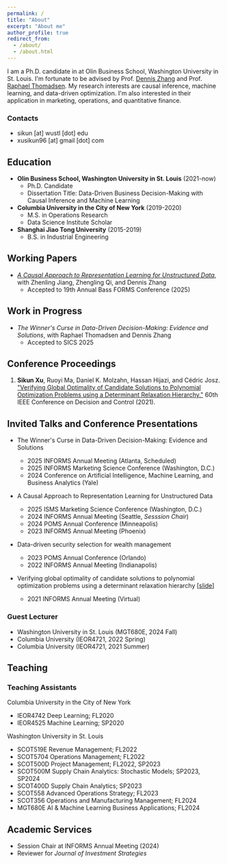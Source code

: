 ```yaml
---
permalink: /
title: "About"
excerpt: "About me"
author_profile: true
redirect_from: 
  - /about/
  - /about.html
---
```



I am a Ph.D. candidate in at Olin Business School, Washington University in St. Louis. I'm fortunate to be advised by Prof. [Dennis Zhang](http://denniszhang.org/) and Prof. [Raphael Thomadsen](https://apps.olin.wustl.edu/faculty/thomadsen/). My research interests are causal inference, machine learning, and data-driven optimization. I'm also interested in their application in marketing, operations, and quantitative finance. 

### Contacts
* sikun [at] wustl [dot] edu
* xusikun96 [at] gmail [dot] com


## Education
* **Olin Business School, Washington University in St. Louis** (2021-now)
  * Ph.D. Candidate
  * Dissertation Title: Data-Driven Business Decision-Making with Causal Inference and Machine Learning
* **Columbia University in the City of New York** (2019-2020)
  * M.S. in Operations Research
  * Data Science Institute Scholar
* **Shanghai Jiao Tong University** (2015-2019)
  * B.S. in Industrial Engineering

## Working Papers
* [*A Causal Approach to Representation Learning for Unstructured Data*](https://papers.ssrn.com/sol3/papers.cfm?abstract_id=5309826), with Zhenling Jiang, Zhengling Qi, and Dennis Zhang
  * Accepted to 19th Annual Bass FORMS Conference (2025)

## Work in Progress
* *The Winner's Curse in Data-Driven Decision-Making: Evidence and Solutions*, with Raphael Thomadsen and Dennis Zhang
  * Accepted to SICS 2025

## Conference Proceedings
1. **Sikun Xu**, Ruoyi Ma, Daniel K. Molzahn, Hassan Hijazi, and Cédric Josz. ["Verifying Global Optimality of Candidate Solutions to Polynomial Optimization Problems using a Determinant Relaxation Hierarchy."](https://ieeexplore.ieee.org/document/9683608) 60th IEEE Conference on Decision and Control (2021).


## Invited Talks and Conference Presentations
* The Winner's Curse in Data-Driven Decision-Making: Evidence and Solutions
    * 2025 INFORMS Annual Meeting (Atlanta, Scheduled)
    * 2025 INFORMS Marketing Science Conference (Washington, D.C.)
    * 2024 Conference on Artificial Intelligence, Machine Learning, and Business Analytics (Yale)

* A Causal Approach to Representation Learning for Unstructured Data
    * 2025 ISMS Marketing Science Conference (Washington, D.C.)
    * 2024 INFORMS Annual Meeting (Seattle, *Sesssion Chair*)
    * 2024 POMS Annual Conference (Minneapolis)
    * 2023 INFORMS Annual Meeting (Phoenix)

* Data-driven security selection for wealth management
    * 2023 POMS Annual Conference (Orlando)
    * 2022 INFORMS Annual Meeting (Indianapolis)

* Verifying global optimality of candidate solutions to polynomial optimization problems using a determinant relaxation hierarchy \[[slide](https://wustl.box.com/s/uual8yxs54isfz5jmm42p1ekuasds4h3)\]
    * 2021 INFORMS Annual Meeting (Virtual)

### Guest Lecturer
* Washington University in St. Louis (MGT680E, 2024 Fall)
* Columbia University (IEOR4721, 2022 Spring)
* Columbia University (IEOR4721, 2021 Summer)


## Teaching
### Teaching Assistants
Columbia University in the City of New York
* IEOR4742 Deep Learning; FL2020
* IEOR4525 Machine Learning; SP2020

Washington University in St. Louis
* SCOT519E Revenue Management; FL2022
* SCOT5704 Operations Management; FL2022 
* SCOT500D Project Management; FL2022, SP2023
* SCOT500M Supply Chain Analytics: Stochastic Models; SP2023, SP2024
* SCOT400D Supply Chain Analytics; SP2023
* SCOT558 Advanced Operations Strategy; FL2023
* SCOT356 Operations and Manufacturing Management; FL2024
* MGT680E AI & Machine Learning Business Applications; FL2024


## Academic Services
  * Session Chair at INFORMS Annual Meeting (2024)
  * Reviewer for *Journal of Investment Strategies*